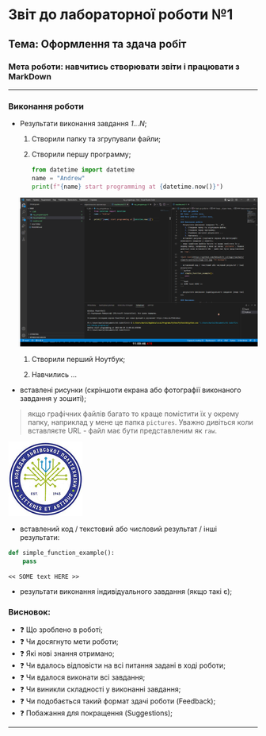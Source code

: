 # Звіт до лабораторної роботи №1 
## Тема: Оформлення та здача робіт
### Мета роботи: навчитись створювати звіти і працювати з MarkDown
---
### Виконання роботи
- Результати виконання завдання *1...N*;
    1. Створили папку та згрупували файли;
    2. Створили першу программу;
    
        ```python
        from datetime import datetime
        name = "Andrew"
        print(f"{name} start programming at {datetime.now()}")
         ```

  ![alt text](https://github.com/mr-muriel/first/blob/main/1_lab/screenshots/scrn_1.png?raw=true "Результат виконання програми")

    1. Створили перший Ноутбук;
    
    2. Навчились ...
- вставлені рисунки (скріншоти екрана або фотографії виконаного завдання у зошиті);
> якщо графічних файлів багато то краще помістити їх у окрему папку, наприклад у мене це папка `pictures`. Уважно дивіться коли вставляєте URL - файл має бути представленим як `raw`. 

![alt text](https://github.com/BobasB/it_college/raw/main/reports/pictures/logo-lit.jpg "ІТ Коледж")

- вставлений код / текстовий або числовий результат / інші результати:
```python
def simple_function_example():
    pass
```
```text
<< SOME text HERE >>
```

- результати виконання індивідуального завдання (якщо такі є);

### Висновок: 
- :question: Що зроблено в роботі;
- :question: Чи досягнуто мети роботи;
- :question: Які нові знання отримано;
- :question: Чи вдалось відповісти на всі питання задані в ході роботи;
- :question: Чи вдалося виконати всі завдання;
- :question: Чи виникли складності у виконанні завдання;
- :question: Чи подобається такий формат здачі роботи (Feedback);
- :question: Побажання для покращення (Suggestions);
---